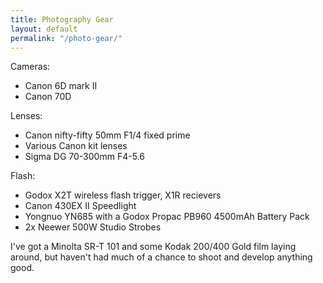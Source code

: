 ```yaml
---
title: Photography Gear
layout: default
permalink: "/photo-gear/"
---
```


Cameras:
 - Canon 6D mark II
 - Canon 70D

Lenses:
 - Canon nifty-fifty 50mm F1/4 fixed prime
 - Various Canon kit lenses
 - Sigma DG 70-300mm F4-5.6

Flash:
  - Godox X2T wireless flash trigger, X1R recievers
  - Canon 430EX II Speedlight
  - Yongnuo YN685 with a Godox Propac PB960 4500mAh Battery Pack
  - 2x Neewer 500W Studio Strobes

I've got a Minolta SR-T 101 and some Kodak 200/400 Gold film laying around, but
haven't had much of a chance to shoot and develop anything good.
